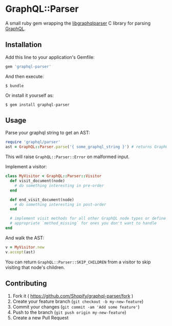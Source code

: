 # GraphQL::Parser

A small ruby gem wrapping the
[libgraphqlparser](https://github.com/graphql/libgraphqlparser) C library for
parsing [GraphQL](http://graphql.org/).

## Installation

Add this line to your application's Gemfile:

```ruby
gem 'graphql-parser'
```

And then execute:

    $ bundle

Or install it yourself as:

    $ gem install graphql-parser

## Usage

Parse your graphql string to get an AST:
```ruby
require 'graphql/parser'
ast = GraphQL::Parser.parse('{ some_graphql_string }') # returns GraphQL::Parser::AST
```

This will raise `GraphQL::Parser::Error` on malformed input.

Implement a visitor:
```ruby
class MyVisitor < GraphQL::Parser::Visitor
  def visit_document(node)
    # do something interesting in pre-order
  end

  def end_visit_document(node)
    # do something interesting in post-order
  end

  # implement visit methods for all other GraphQL node types or define an
  # appropriate `method_missing` for ones you don't want to handle
end
```

And walk the AST:
```ruby
v = MyVisitor.new
v.accept(ast)
```

You can return `GraphQL::Parser::SKIP_CHILDREN` from a visitor to skip visiting that
node's children.

## Contributing

1. Fork it ( https://github.com/Shopify/graphql-parser/fork )
2. Create your feature branch (`git checkout -b my-new-feature`)
3. Commit your changes (`git commit -am 'Add some feature'`)
4. Push to the branch (`git push origin my-new-feature`)
5. Create a new Pull Request
